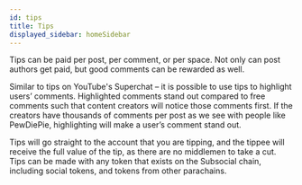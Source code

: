 ```yaml
---
id: tips
title: Tips
displayed_sidebar: homeSidebar
---
```


Tips can be paid per post, per comment, or per space. Not only can post authors get paid, but
good comments can be rewarded as well.

Similar to tips on YouTube's Superchat – it is possible to use tips to highlight users’ comments.
Highlighted comments stand out compared to free comments such that content creators will
notice those comments first. If the creators have thousands of comments per post as we see
with people like PewDiePie, highlighting will make a user’s comment stand out.

Tips will go straight to the account that you are tipping, and the tippee will receive the full value of the tip, as there are no middlemen to take a cut. 
Tips can be made with any token that exists on the Subsocial chain, including social tokens, and tokens from other parachains.
